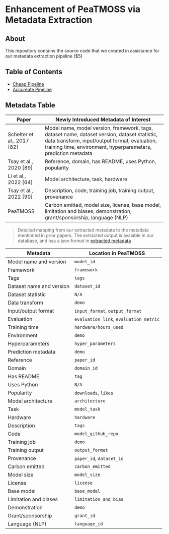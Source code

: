 # Enhancement of PeaTMOSS via Metadata Extraction


## About

This repository contains the source code that we created in assistance for our metadata extraction pipeline ($5)

## Table of Contents
- [Cheap Pipeline](/LLM-Pipeline/Cheap_Pipeline/)
- [Accureate Pipeline](/LLM-Pipeline/Accurate_Pipeline/)

## Metadata Table

| Paper | Newly Introduced Metadata of Interest |
|-------|---------------------------------------|
| Schelter et al., 2017 \[82\] | Model name, model version, framework, tags, dataset name, dataset version, dataset statistic, data transform, input/output format, evaluation, training time, environment, hyperparameters, prediction metadata |
| Tsay et al., 2020 \[89\] | Reference, domain, has README, uses Python, popularity |
| Li et al., 2022 \[64\] | Model architecture, task, hardware |
| Tsay et al., 2022 \[90\] | Description, code, training job, training output, provenance |
| PeaTMOSS | Carbon emitted, model size, license, base model, limitation and biases, demonstration, grant/sponsorship, language (NLP) |


> Detailed mapping from our extracted metadata to the metadata mentioned in prior papers. The extracted output is avaiable in our database, and has a json format in [extracted metadata](/LLM-Pipeline/final_result.json)

| Metadata | Location in PeaTMOSS |
|----------|----------------------|
| Model name and version | `model_id` |
| Framework | `framework` |
| Tags | `tags` |
| Dataset name and version | `dataset_id` |
| Dataset statistic | `N/A` |
| Data transform | `demo` |
| Input/output format | `input_format`, `output_format` |
| Evaluation | `evaluation_link`, `evaluation_metric` |
| Training time | `hardware/hours_used` |
| Environment | `demo` |
| Hyperparameters | `hyper_parameters` |
| Prediction metadata | `demo` |
| Reference | `paper_id` |
| Domain | `domain_id` |
| Has README | `tag` |
| Uses Python | `N/A` |
| Popularity | `downloads`, `likes` |
| Model architecture | `architecture` |
| Task | `model_task` |
| Hardware | `hardware` |
| Description | `tags` |
| Code | `model_github_repo` |
| Training job | `demo` |
| Training output | `output_format` |
| Provenance | `paper_id`, `dataset_id` |
| Carbon emitted | `carbon_emitted` |
| Model size | `model_size` |
| License | `license` |
| Base model | `base_model` |
| Limitation and biases | `limitation_and_bias` |
| Demonstration | `demo` |
| Grant/sponsorship | `grant_id` |
| Language (NLP) | `language_id` |
